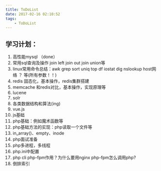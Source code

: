 ```yaml
---
title: ToDoList
date: 2017-02-16 02:10:52
tags:
    - ToDoList
---
```

## 学习计划：
1. 高性能mysql （done）
2. 常用sql查询及操作 join left join out join union等
3. linux常用命令总结：awk grep sort uniq top df iostat dig nslookup host网络 ？ 等(所有参数！！)
4. redis 固态化，基本操作，redis集群搭建
5. memcache 和redis对比，基本操作，实现原理等
6. lucene
7. solr
8. 各类数据结构和算法(ing)
9. vue.js
10. js基础
11. php基础：例如魔术函数等
12. php基础方法的实现：php读取一个文件等
13. in_array()、empty、inode
14. php面试准备
15. php多进程，多线程
16. php.ini中配置
17. php cli php-fpm作用？为什么要用nginx php-fpm怎么调用php?
18. 倒排索引